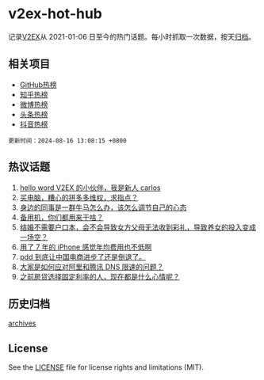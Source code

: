 # v2ex-hot-hub

 记录[V2EX](https://www.v2ex.com/)从 2021-01-06 日至今的热门话题。每小时抓取一次数据，按天[归档](archives)。
 
 ## 相关项目

- [GitHub热榜](https://github.com/lonnyzhang423/github-hot-hub)
- [知乎热榜](https://github.com/lonnyzhang423/zhihu-hot-hub)
- [微博热榜](https://github.com/lonnyzhang423/weibo-hot-hub)
- [头条热榜](https://github.com/lonnyzhang423/toutiao-hot-hub)
- [抖音热榜](https://github.com/lonnyzhang423/douyin-hot-hub)


 `更新时间：2024-08-16 13:08:15 +0800`

## 热议话题

1. [hello word V2EX 的小伙伴，我是新人 carlos](https://www.v2ex.com/t/1065313)
1. [买电脑，糟心的拼多多维权，求指点？](https://www.v2ex.com/t/1065254)
1. [身边的同事是一群牛马怎么办，该怎么调节自己的心态](https://www.v2ex.com/t/1065426)
1. [备用机，你们都用来干啥？](https://www.v2ex.com/t/1065383)
1. [结婚不需要户口本，会不会导致女方父母无法收到彩礼，导致养女的投入变成一场空？](https://www.v2ex.com/t/1065275)
1. [用了 7 年的 iPhone 感觉年均费用也不低啊](https://www.v2ex.com/t/1065210)
1. [pdd 到底让中国电商进步了还是倒退了。](https://www.v2ex.com/t/1065302)
1. [大家是如何应对阿里和腾讯 DNS 限速的问题？](https://www.v2ex.com/t/1065279)
1. [之前房贷选择固定利率的人，现在都是什么心情呢？](https://www.v2ex.com/t/1065382)

## 历史归档

[archives](archives)

## License

See the [LICENSE](LICENSE) file for license rights and limitations (MIT).
